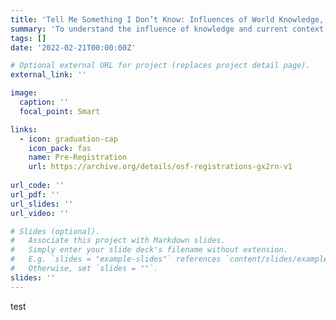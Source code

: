```yaml
---
title: 'Tell Me Something I Don’t Know: Influences of World Knowledge, Contextual Fit, and Linguistic Regularity on Language Comprehension'
summary: 'To understand the influence of knowledge and current context on comprehension, we will measure event-related potentials (ERPs) to concept-feature word pairs (e.g., carrot-orange) that are embedded in sentence contexts that bias what type of knowledge is useful for comprehension. Analyses will focus on the event-related potential (ERP) response to the sentence-final feature words, including the N400 component, which has been associated with access to semantic knowledge (Kutas & Federmeier, 2011) and post-N400 positivities (including the anterior positivity and the posteriorly-distributed late positive complex or LPC), which have been linked to the detection and processing of (different kinds of) unexpected information. More specifically, the anterior post-N400 positivity has been linked to processes engaged when people encounter plausible but unexpected information, whereas the posterior positivity has been linked to the processing of both unexpected and anomalous words in sentences (Van Petten & Kutas, 1991; Van Petten & Luka, 2012).'
tags: []
date: '2022-02-21T00:00:00Z'

# Optional external URL for project (replaces project detail page).
external_link: ''

image:
  caption: ''
  focal_point: Smart

links:
  - icon: graduation-cap
    icon_pack: fas
    name: Pre-Registration
    url: https://archive.org/details/osf-registrations-gx2rn-v1
    
url_code: ''
url_pdf: ''
url_slides: ''
url_video: ''

# Slides (optional).
#   Associate this project with Markdown slides.
#   Simply enter your slide deck's filename without extension.
#   E.g. `slides = "example-slides"` references `content/slides/example-slides.md`.
#   Otherwise, set `slides = ""`.
slides: ''
---
```


test
